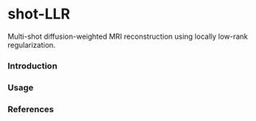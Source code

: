 # shot-LLR
Multi-shot diffusion-weighted MRI reconstruction using locally low-rank regularization. 

### Introduction


### Usage

### References

